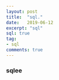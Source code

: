 ```yaml
---
layout: post
title:  "sql."
date:   2019-06-12
excerpt: "sql"
sql: true
tag:
- sql 
comments: true
---
```


    
### sqlee

